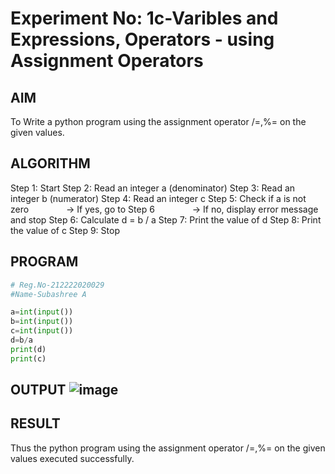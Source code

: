 # Experiment No: 1c-Varibles and Expressions, Operators - using Assignment Operators

## AIM
To Write a python program using the assignment operator /=,%= on the given values.

## ALGORITHM
Step 1: Start
Step 2: Read an integer a (denominator)
Step 3: Read an integer b (numerator)
Step 4: Read an integer c
Step 5: Check if a is not zero
    → If yes, go to Step 6
    → If no, display error message and stop
Step 6: Calculate d = b / a
Step 7: Print the value of d
Step 8: Print the value of c
Step 9: Stop

## PROGRAM
```python
# Reg.No-212222020029
#Name-Subashree A

a=int(input())
b=int(input())
c=int(input())
d=b/a
print(d)
print(c)

```

## OUTPUT ![image](https://github.com/user-attachments/assets/7dc1b5d4-7935-44a9-9faa-ecbe2077b1dd)



## RESULT
Thus the python program using the assignment operator /=,%= on the given values executed successfully.
